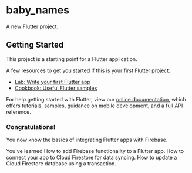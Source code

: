 # baby_names

A new Flutter project.

## Getting Started

This project is a starting point for a Flutter application.

A few resources to get you started if this is your first Flutter project:

- [Lab: Write your first Flutter app](https://flutter.io/docs/get-started/codelab)
- [Cookbook: Useful Flutter samples](https://flutter.io/docs/cookbook)

For help getting started with Flutter, view our 
[online documentation](https://flutter.io/docs), which offers tutorials, 
samples, guidance on mobile development, and a full API reference.



### Congratulations!

You now know the basics of integrating Flutter apps with Firebase.

You've learned
How to add Firebase functionality to a Flutter app.
How to connect your app to Cloud Firestore for data syncing.
How to update a Cloud Firestore database using a transaction.